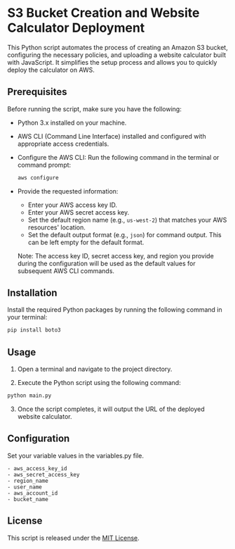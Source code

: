 # S3 Bucket Creation and Website Calculator Deployment

This Python script automates the process of creating an Amazon S3 bucket, configuring the necessary policies, and uploading a website calculator built with JavaScript. It simplifies the setup process and allows you to quickly deploy the calculator on AWS.

## Prerequisites

Before running the script, make sure you have the following:

- Python 3.x installed on your machine.
- AWS CLI (Command Line Interface) installed and configured with appropriate access credentials.
- Configure the AWS CLI: Run the following command in the terminal or command prompt:

   ```bash
   aws configure
   ```
- Provide the requested information:

   - Enter your AWS access key ID.
   - Enter your AWS secret access key.
   - Set the default region name (e.g., `us-west-2`) that matches your AWS resources' location.
   - Set the default output format (e.g., `json`) for command output. This can be left empty for the default format.

   Note: The access key ID, secret access key, and region you provide during the configuration will be used as the default values for subsequent AWS CLI commands.

## Installation

Install the required Python packages by running the following command in your terminal:

```bash
pip install boto3
```

## Usage
1. Open a terminal and navigate to the project directory.

2. Execute the Python script using the following command:

```bash
python main.py
```

3. Once the script completes, it will output the URL of the deployed website calculator.

## Configuration

Set your variable values in the variables.py file.

    - aws_access_key_id
    - aws_secret_access_key
    - region_name
    - user_name
    - aws_account_id
    - bucket_name

## License

This script is released under the [MIT License](LICENSE).
